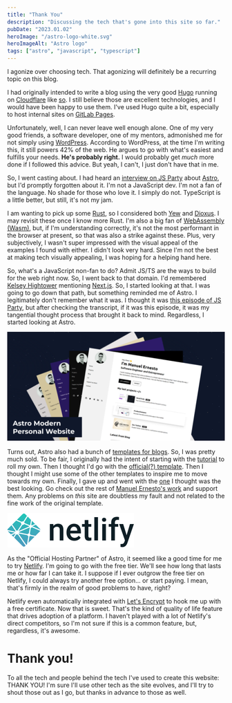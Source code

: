 ```yaml
---
title: "Thank You"
description: "Discussing the tech that's gone into this site so far."
pubDate: "2023.01.02"
heroImage: "/astro-logo-white.svg"
heroImageAlt: "Astro logo"
tags: ["astro", "javascript", "typescript"]
---
```


I agonize over choosing tech. That agonizing will definitely be a recurring topic on this blog.

I had originally intended to write a blog using the very good [Hugo](https://gohugo.io/) running on [Cloudflare](https://www.cloudflare.com/) like [so](https://developers.cloudflare.com/pages/framework-guides/deploy-a-hugo-site/). I still believe those are excellent technologies, and I would have been happy to use them. I've used Hugo quite a bit, especially to host internal sites on [GitLab Pages](https://gitlab.com/pages/hugo).

Unfortunately, well, I can never leave well enough alone. One of my very good friends, a software developer, one of my mentors, admonished me for not simply using [WordPress](https://wordpress.com/). According to WordPress, at the time I'm writing this, it still powers 42% of the web. He argues to go with what's easiest and fulfills your needs. **He's probably right.** I would probably get _much_ more done if I followed this advice. But yeah, I can't, I just don't have that in me.

So, I went casting about. I had heard an [interview on JS Party](https://changelog.com/jsparty/238) about [Astro](https://astro.build/), but I'd promptly forgotten about it. I'm not a JavaScript dev. I'm not a fan of the language. No shade for those who love it. I simply do not. TypeScript is a little better, but still, it's not my jam.

I am wanting to pick up some [Rust](https://www.rust-lang.org/), so I considered both [Yew](https://yew.rs/) and [Dioxus](https://dioxuslabs.com/). I may revisit these once I know more Rust. I'm also a big fan of [WebAssembly (Wasm)](https://webassembly.org/), but, if I'm understanding correctly, it's not the most performant in the browser at present, so that was also a strike against these. Plus, very subjectively, I wasn't super impressed with the visual appeal of the examples I found with either. I didn't look very hard. Since I'm not the best at making tech visually appealing, I was hoping for a helping hand here.

So, what's a JavaScript non-fan to do? Admit JS/TS are the ways to build for the web right now. So, I went back to that domain. I'd remembered [Kelsey Hightower](https://twitter.com/kelseyhightower) mentioning [Next.js](https://nextjs.org/). So, I started looking at that. I was going to go down that path, but something reminded me of Astro. I legitimately don't remember what it was. I thought it was [this episode of JS Party](https://changelog.com/jsparty/256), but after checking the transcript, if it was this episode, it was my tangential thought process that brought it back to mind. Regardless, I started looking at Astro.

[![Astro Modern Personal Website template in multiple color themes fanned out.](../../images/astro_modern_personal_website.png)](https://github.com/manuelernestog/astro-modern-personal-website)

Turns out, Astro also had a bunch of [templates for blogs](https://astro.build/themes?search=&categories%5B%5D=blog). So, I was pretty much sold. To be fair, I originally had the intent of starting with the [tutorial](https://docs.astro.build/en/tutorial/0-introduction/) to roll my own. Then I thought I'd go with the [official(?) template](https://github.com/withastro/astro/tree/main/examples/blog). Then I thought I might use some of the other templates to inspire me to move towards my own. Finally, I gave up and went with the [one](https://github.com/manuelernestog/astro-modern-personal-website) I thought was the best looking. Go check out the rest of [Manuel Ernesto's work](https://github.com/manuelernestog) and support them. Any problems on _this_ site are doubtless my fault and not related to the fine work of the original template.

![Netlify logo](../../images/Netlify_logo.svg)

As the "Official Hosting Partner" of Astro, it seemed like a good time for me to try [Netlify](https://www.netlify.com/). I'm going to go with the free tier. We'll see how long that lasts me or how far I can take it. I suppose if I ever outgrow the free tier on Netlify, I could always try another free option... or start paying. I mean, that's firmly in the realm of good problems to have, right?

Netlify even automatically integrated with [Let's Encrypt](https://letsencrypt.org/) to hook me up with a free certificate. Now that is sweet. That's the kind of quality of life feature that drives adoption of a platform. I haven't played with a lot of Netlify's direct competitors, so I'm not sure if this is a common feature, but, regardless, it's awesome.

# Thank you!

To all the tech and people behind the tech I've used to create this website: THANK YOU! I'm sure I'll use other tech as the site evolves, and I'll try to shout those out as I go, but thanks in advance to those as well.
